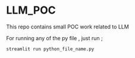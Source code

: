 # LLM_POC
This repo contains small POC work related to LLM

For running any of the py file , just run ;

`streamlit run python_file_name.py`